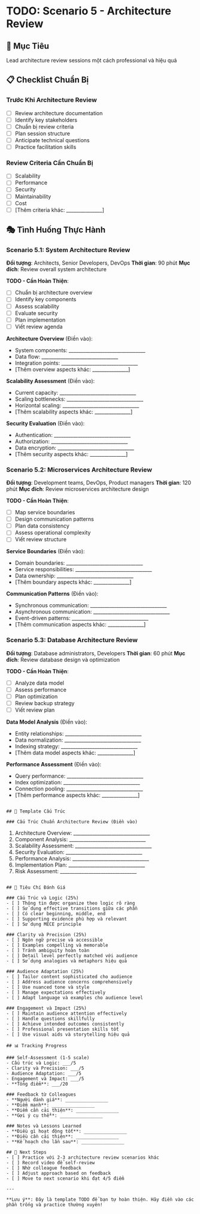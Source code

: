 # TODO: Scenario 5 - Architecture Review

## 🎯 Mục Tiêu
Lead architecture review sessions một cách professional và hiệu quả

## 📋 Checklist Chuẩn Bị

### Trước Khi Architecture Review
- [ ] Review architecture documentation
- [ ] Identify key stakeholders
- [ ] Chuẩn bị review criteria
- [ ] Plan session structure
- [ ] Anticipate technical questions
- [ ] Practice facilitation skills

### Review Criteria Cần Chuẩn Bị
- [ ] Scalability
- [ ] Performance
- [ ] Security
- [ ] Maintainability
- [ ] Cost
- [ ] [Thêm criteria khác: _______________]

## 🎭 Tình Huống Thực Hành

### Scenario 5.1: System Architecture Review
**Đối tượng**: Architects, Senior Developers, DevOps
**Thời gian**: 90 phút
**Mục đích**: Review overall system architecture

**TODO - Cần Hoàn Thiện**:
- [ ] Chuẩn bị architecture overview
- [ ] Identify key components
- [ ] Assess scalability
- [ ] Evaluate security
- [ ] Plan implementation
- [ ] Viết review agenda

**Architecture Overview** (Điền vào):
- System components: ________________________________
- Data flow: ________________________________
- Integration points: ________________________________
- [Thêm overview aspects khác: _______________]

**Scalability Assessment** (Điền vào):
- Current capacity: ________________________________
- Scaling bottlenecks: ________________________________
- Horizontal scaling: ________________________________
- [Thêm scalability aspects khác: _______________]

**Security Evaluation** (Điền vào):
- Authentication: ________________________________
- Authorization: ________________________________
- Data encryption: ________________________________
- [Thêm security aspects khác: _______________]

### Scenario 5.2: Microservices Architecture Review
**Đối tượng**: Development teams, DevOps, Product managers
**Thời gian**: 120 phút
**Mục đích**: Review microservices architecture design

**TODO - Cần Hoàn Thiện**:
- [ ] Map service boundaries
- [ ] Design communication patterns
- [ ] Plan data consistency
- [ ] Assess operational complexity
- [ ] Viết review structure

**Service Boundaries** (Điền vào):
- Domain boundaries: ________________________________
- Service responsibilities: ________________________________
- Data ownership: ________________________________
- [Thêm boundary aspects khác: _______________]

**Communication Patterns** (Điền vào):
- Synchronous communication: ________________________________
- Asynchronous communication: ________________________________
- Event-driven patterns: ________________________________
- [Thêm communication aspects khác: _______________]

### Scenario 5.3: Database Architecture Review
**Đối tượng**: Database administrators, Developers
**Thời gian**: 60 phút
**Mục đích**: Review database design và optimization

**TODO - Cần Hoàn Thiện**:
- [ ] Analyze data model
- [ ] Assess performance
- [ ] Plan optimization
- [ ] Review backup strategy
- [ ] Viết review plan

**Data Model Analysis** (Điền vào):
- Entity relationships: ________________________________
- Data normalization: ________________________________
- Indexing strategy: ________________________________
- [Thêm data model aspects khác: _______________]

**Performance Assessment** (Điền vào):
- Query performance: ________________________________
- Index optimization: ________________________________
- Connection pooling: ________________________________
- [Thêm performance aspects khác: _______________]
```

## 📝 Template Cấu Trúc

### Cấu Trúc Chuẩn Architecture Review (Điền vào)
```
1. Architecture Overview: ________________________________
2. Component Analysis: ________________________________
3. Scalability Assessment: ________________________________
4. Security Evaluation: ________________________________
5. Performance Analysis: ________________________________
6. Implementation Plan: ________________________________
7. Risk Assessment: ________________________________
```

## 🎯 Tiêu Chí Đánh Giá

### Cấu Trúc và Logic (25%)
- [ ] Thông tin được organize theo logic rõ ràng
- [ ] Sử dụng effective transitions giữa các phần
- [ ] Có clear beginning, middle, end
- [ ] Supporting evidence phù hợp và relevant
- [ ] Sử dụng MECE principle

### Clarity và Precision (25%)
- [ ] Ngôn ngữ precise và accessible
- [ ] Examples compelling và memorable
- [ ] Tránh ambiguity hoàn toàn
- [ ] Detail level perfectly matched với audience
- [ ] Sử dụng analogies và metaphors hiệu quả

### Audience Adaptation (25%)
- [ ] Tailor content sophisticated cho audience
- [ ] Address audience concerns comprehensively
- [ ] Use nuanced tone và style
- [ ] Manage expectations effectively
- [ ] Adapt language và examples cho audience level

### Engagement và Impact (25%)
- [ ] Maintain audience attention effectively
- [ ] Handle questions skillfully
- [ ] Achieve intended outcomes consistently
- [ ] Professional presentation skills tốt
- [ ] Use visual aids và storytelling hiệu quả

## 📊 Tracking Progress

### Self-Assessment (1-5 scale)
- Cấu trúc và Logic: ___/5
- Clarity và Precision: ___/5
- Audience Adaptation: ___/5
- Engagement và Impact: ___/5
- **Tổng điểm**: ___/20

### Feedback từ Colleagues
- **Người đánh giá**: ________________
- **Điểm mạnh**: ________________
- **Điểm cần cải thiện**: ________________
- **Gợi ý cụ thể**: ________________

### Notes và Lessons Learned
- **Điều gì hoạt động tốt**: ________________
- **Điều cần cải thiện**: ________________
- **Kế hoạch cho lần sau**: ________________

## 🚀 Next Steps
- [ ] Practice với 2-3 architecture review scenarios khác
- [ ] Record video để self-review
- [ ] Nhờ colleague feedback
- [ ] Adjust approach based on feedback
- [ ] Move to next scenario khi đạt 4/5 điểm

---

**Lưu ý**: Đây là template TODO để bạn tự hoàn thiện. Hãy điền vào các phần trống và practice thường xuyên!

